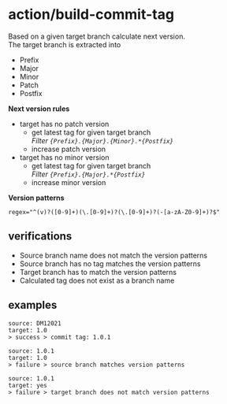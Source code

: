 # action/build-commit-tag

Based on a given target branch calculate next version.<br>
The target branch is extracted into
- Prefix
- Major
- Minor
- Patch
- Postfix

**Next version rules**
- target has no patch version
  - get latest tag for given target branch<br>
  _Filter ``{Prefix}.{Major}.{Minor}.*{Postfix}``_
  - increase patch version
- target has no minor version
  - get latest tag for given target branch<br>
    _Filter ``{Prefix}.{Major}.*{Postfix}``_
  - increase minor version

**Version patterns**
```
regex="^(v)?([0-9]+)(\.[0-9]+)?(\.[0-9]+)?(-[a-zA-Z0-9]+)?$"
```

## verifications
- Source branch name does not match the version patterns
- Source branch has no tag matches the version patterns
- Target branch has to match the version patterns
- Calculated tag does not exist as a branch name

## examples
```
source: DM12021
target: 1.0
> success > commit tag: 1.0.1
```

```
source: 1.0.1
target: 1.0
> failure > source branch matches version patterns
```

```
source: 1.0.1
target: yes
> failure > target branch does not match version patterns
```
